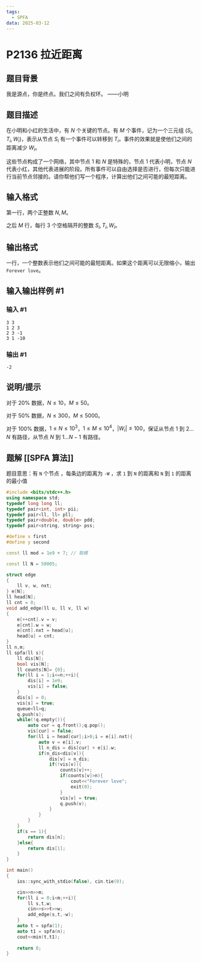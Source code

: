 ```yaml
---
tags:
  - SPFA
data: 2025-03-12
---
```

# P2136 拉近距离

## 题目背景

我是源点，你是终点。我们之间有负权环。 ——小明

## 题目描述

在小明和小红的生活中，有 $N$ 个关键的节点。有 $M$ 个事件，记为一个三元组 $(S_i,T_i,W_i)$，表示从节点 $S_i$ 有一个事件可以转移到 $T_i$，事件的效果就是使他们之间的距离减少 $W_i$。

这些节点构成了一个网络，其中节点 $1$ 和 $N$ 是特殊的，节点 $1$ 代表小明，节点 $N$ 代表小红，其他代表进展的阶段。所有事件可以自由选择是否进行，但每次只能进行当前节点邻接的。请你帮他们写一个程序，计算出他们之间可能的最短距离。

## 输入格式

第一行，两个正整数 $N,M$。

之后 $M$ 行，每行 $3$ 个空格隔开的整数 $S_i,T_i,W_i$。

## 输出格式

一行，一个整数表示他们之间可能的最短距离。如果这个距离可以无限缩小，输出``Forever love``。

## 输入输出样例 #1

### 输入 #1

```
3 3
1 2 3
2 3 -1
3 1 -10
```

### 输出 #1

```
-2
```

## 说明/提示

对于 $20\%$ 数据，$N \le 10$，$M \le 50$。

对于 $50\%$ 数据，$N \le 300$，$M \le 5000$。

对于 $100\%$ 数据，$1\le N \le 10^3$，$1\le M \le 10^4$，$|W_i|\le 100$，保证从节点 $1$ 到 $2 \dots N$ 有路径，从节点 $N$ 到 $1 \dots N - 1$ 有路径。

## 题解 [[SPFA 算法]]

题目意思：有 `N` 个节点 ，每条边的距离为 `-W` ，求 `1` 到 `N` 的距离和 `N` 到 `1` 的距离的最小值

```cpp
#include <bits/stdc++.h>
using namespace std;
typedef long long ll;
typedef pair<int, int> pii;
typedef pair<ll, ll> pll;
typedef pair<double, double> pdd;
typedef pair<string, string> pss;

#define x first
#define y second

const ll mod = 1e9 + 7; // 取模

const ll N = 50005;

struct edge
{
    ll v, w, nxt;
} e[N];
ll head[N];
ll cnt = 0;
void add_edge(ll u, ll v, ll w)
{
    e[++cnt].v = v;
    e[cnt].w = w;
    e[cnt].nxt = head[u];
    head[u] = cnt;
}
ll n,m;
ll spfa(ll s){
    ll dis[N];
    bool vis[N];
    ll counts[N]= {0};
    for(ll i = 1;i<=n;++i){
        dis[i] = 1e9;
        vis[i] = false;
    }
    dis[s] = 0;
    vis[s] = true;
    queue<ll>q;
    q.push(s);
    while(!q.empty()){
        auto cur = q.front();q.pop();
        vis[cur] = false; 
        for(ll i = head[cur];i>0;i = e[i].nxt){
            auto v = e[i].v;
            ll n_dis = dis[cur] + e[i].w;
            if(n_dis<dis[v]){
                dis[v] = n_dis;
                if(!vis[v]){
                    counts[v]++;
                    if(counts[v]>n){
                        cout<<"Forever love";
                        exit(0);
                    }
                    vis[v] = true;
                    q.push(v);
                }
            }
        }
    }
    if(s == 1){
        return dis[n];
    }else{
        return dis[1];
    }
}

int main()
{
    ios::sync_with_stdio(false), cin.tie(0);

    cin>>n>>m;
    for(ll i = 0;i<m;++i){
        ll s,t,w;
        cin>>s>>t>>w;
        add_edge(s,t,-w);
    }
    auto t = spfa(1);
    auto t1 = spfa(n);
    cout<<min(t,t1);
    
    return 0;
}

```